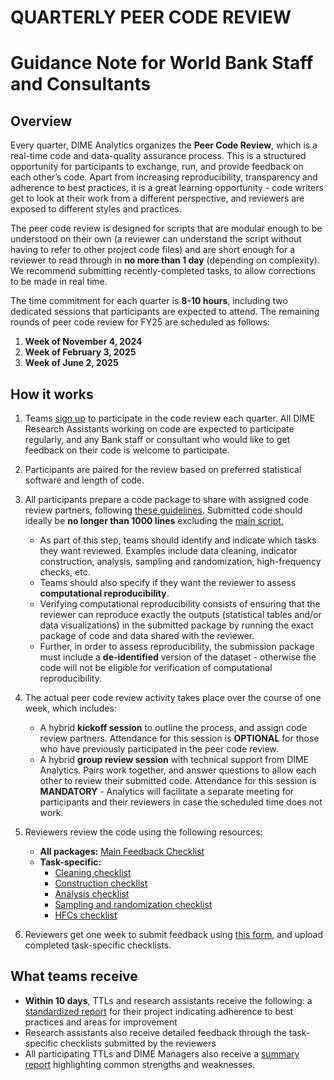 # QUARTERLY PEER CODE REVIEW
# Guidance Note for World Bank Staff and Consultants

## Overview
Every quarter, DIME Analytics organizes the **Peer Code Review**, which is a real-time code and
data-quality assurance process. This is a structured opportunity for participants to exchange, run,
and provide feedback on each other’s code. Apart from increasing reproducibility, transparency and
adherence to best practices, it is a great learning opportunity - code writers get to look at their work
from a different perspective, and reviewers are exposed to different styles and practices.

The peer code review is designed for scripts that are modular enough to be understood on their own
(a reviewer can understand the script without having to refer to other project code files) and are short
enough for a reviewer to read through in **no more than 1 day** (depending on complexity). We
recommend submitting recently-completed tasks, to allow corrections to be made in real time.

The time commitment for each quarter is **8-10 hours**, including two dedicated sessions that participants are expected to attend. The remaining rounds of peer code review for FY25 are scheduled as follows:
1. **Week of November 4, 2024**
2. **Week of February 3, 2025**
3. **Week of June 2, 2025**

## How it works
1. Teams [sign up](https://survey.wb.surveycto.com/collect/code_review_sign_up?caseid=) to participate in the code review each quarter. All DIME Research Assistants
working on code are expected to participate regularly, and any Bank staff or consultant who would like to
get feedback on their code is welcome to participate.
2. Participants are paired for the review based on preferred statistical software and length of code.
3. All participants prepare a code package to share with assigned code review partners, following [these guidelines](https://github.com/worldbank/dime-standards/blob/master/dime-coding-standards/checklists/Peer%20Code%20Review%20Submission%20Checklist.pdf). Submitted code should ideally be **no longer than 1000 lines** excluding the [main script.](https://github.com/worldbank/wb-reproducible-research-repository/blob/main/resources/main.do)
    - As part of this step, teams should identify and indicate which tasks they want reviewed. Examples include data cleaning, indicator construction, analysis, sampling and randomization, high-frequency checks, etc.
    - Teams should also specify if they want the reviewer to assess **computational reproducibility**.
    - Verifying computational reproducibility consists of ensuring that the reviewer can reproduce exactly the outputs (statistical tables and/or data visualizations) in the submitted package by running the exact package of code and data shared with the reviewer.
    - Further, in order to assess reproducibility, the submission package must include a **de-identified** version of the dataset - otherwise the code will not be eligible for verification of computational reproducibility.
4. The actual peer code review activity takes place over the course of one week, which includes:
   - A hybrid **kickoff session** to outline the process, and assign code review partners. Attendance for this session is **OPTIONAL** for those who have previously participated in the peer code review.
   - A hybrid **group review session** with technical support from DIME Analytics. Pairs work together, and answer questions to allow each other to review their submitted code. Attendance for this session is **MANDATORY** - Analytics will facilitate a separate meeting for participants and their reviewers in case the scheduled time does not work.

5. Reviewers review the code using the following resources:
   - **All packages:** [Main Feedback Checklist](https://github.com/worldbank/dime-standards/blob/master/dime-coding-standards/checklists/Reviewer%20Feedback%20Checklist.pdf)
   - **Task-specific:**
     - [Cleaning checklist](https://github.com/worldbank/dime-standards/blob/d9111654531319fe96095d4bf0acf7fa0b66bacd/dime-coding-standards/checklists/Cleaning%20Code%20Review%20Checklist.pdf)
     - [Construction checklist](https://github.com/worldbank/dime-standards/blob/d9111654531319fe96095d4bf0acf7fa0b66bacd/dime-coding-standards/checklists/Construction%20Code%20Review%20Checklist.pdf)
     - [Analysis checklist](https://github.com/worldbank/dime-standards/blob/d9111654531319fe96095d4bf0acf7fa0b66bacd/dime-coding-standards/checklists/Analysis%20Code%20Review%20Checklist.pdf)
     - [Sampling and randomization checklist](https://github.com/worldbank/dime-standards/blob/d9111654531319fe96095d4bf0acf7fa0b66bacd/dime-coding-standards/checklists/Sampling%20and%20Random%20Treatment%20Assignment%20Checklist.pdf)
     - [HFCs checklist](https://github.com/worldbank/dime-standards/blob/d9111654531319fe96095d4bf0acf7fa0b66bacd/dime-coding-standards/checklists/HFCs%20Checklist.pdf)
       
6. Reviewers get one week to submit feedback using [this form](https://survey.wb.surveycto.com/collect/code_review_summary?caseid=), and upload completed task-specific checklists.

## What teams receive
- **Within 10 days**, TTLs and research assistants receive the following: a [standardized report](https://github.com/worldbank/dime-standards/blob/d9111654531319fe96095d4bf0acf7fa0b66bacd/dime-coding-standards/checklists/samples/Sample%20TTL%20Report.pdf) for their project indicating adherence to best practices and areas for improvement 
- Research assistants also receive detailed feedback through the task-specific checklists submitted by the reviewers
- All participating TTLs and DIME Managers also receive a [summary report](https://github.com/worldbank/dime-standards/blob/d9111654531319fe96095d4bf0acf7fa0b66bacd/dime-coding-standards/checklists/samples/Peer%20Code%20Review%20Summary%20-%20FY24%20Q3.pdf) highlighting common strengths and weaknesses. 
